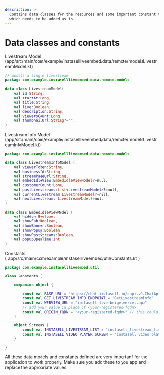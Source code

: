 ```yaml
---
description: >-
  Contains data classes for the resources and some important constant value
  which needs to be added as is.
---
```


# Data classes and constants

&#x20;  Livestream Model (app/src/main/com/example/instasellliveembed/data/remote/modelsLivestreamModel.kt)

```kotlin
// models a single livestream
package com.example.instasellliveembed.data.remote.models

data class LivestreamModel(
    val id:String,
    val startAt:Long,
    val title:String,
    val live:Boolean,
    val description:String,
    val viewersCount:Long,
    val thumbnailUrl:String?="",
)
```

Livestream Info Model (app/src/main/com/example/instasellliveembed/data/remote/modelsLivestreamInfoModel.kt)

```kotlin
package com.example.instasellliveembed.data.remote.models

data class LivestreamInfoModel (
    val viewerToken:String,
    val businessId:String,
    val streamPageUrl:String,
    val embedIdleView:EmbedIdleViewModel?=null,
    val customerCount:Long,
    val pastLivestreams:List<LivestreamModel>?=null,
    val currentLivestream:LivestreamModel?=null,
    val nextLivestream: LivestreamModel?=null
)

data class EmbedIdleViewModel (
    val hidden:Boolean,
    val showFab:Boolean,
    val showBanner:Boolean,
    val showPopup:Boolean,
    val showPastStreams:Boolean,
    val popupOpenTime:Int
)
```

Constants (\`app/src/main/com/example/instasellliveembed/util/Constants.kt\`)

```kotlin
package com.example.instasellliveembed.util

class Constants {

    companion object {

        const val BASE_URL = "https://chat.instasell.io/capi.v1.ChatApiService/"
        const val GET_LIVESTREAM_INFO_ENDPOINT = "GetLivestreamInfo"
        const val WEBVIEW_URL = "instasell-live-beige.vercel.app"
        // add your value in place of <your-registered-fqdn>
        const val ORIGIN_FQDN = "<your-registered-fqdn>" // this could be one of the domains you have have registered with Instasell to display the livestream feed on
    }

    object Screens {
        const val INSTASELL_LIVESTREAM_LIST = "instasell_livestream_list"
        const val INSTASELL_VIDEO_PLAYER_SCREEN = "instasell_video_player_screen"
    }

}
```

All these data models and constants defined are very importanf for the application to work properly. Make sure you add these to you app and replace the appropriate values
